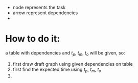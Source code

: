 - node represents the task
- arrow represent dependencies
- 
# How to do it:
a table with dependencies and $t_p$, $t_m$, $t_o$ will be given, so:
1) first draw draft graph using given dependencies on table
2) first find the expected time using $t_p$, $t_m$, $t_o$
3) 